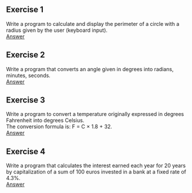 ## Exercise 1
Write a program to calculate and display the perimeter of a circle with a radius given by the user (keyboard input).  
[Answer](https://github.com/mberriah/python-exercises/blob/main/01-simple-instructions/ex01-01.py)  

## Exercise 2  
Write a program that converts an angle given in degrees into radians, minutes, seconds.  
[Answer](https://github.com/mberriah/python-exercises/blob/main/01-simple-instructions/ex01-02.py)

## Exercise 3
Write a program to convert a temperature originally expressed in degrees Fahrenheit into degrees Celsius.  
The conversion formula is: F = C × 1.8 + 32.  
[Answer](https://github.com/mberriah/python-exercises/blob/main/01-simple-instructions/ex01-03.py)  

## Exercise 4  
Write a program that calculates the interest earned each year for 20 years by capitalization of a sum of 100 euros invested in a bank at a fixed rate of 4.3%.  
[Answer](https://github.com/mberriah/python-exercises/blob/main/01-simple-instructions/ex01-04.py)

